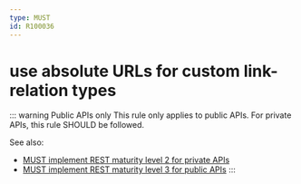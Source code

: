 ```yaml
---
type: MUST
id: R100036
---
```


# use absolute URLs for custom link-relation types

::: warning Public APIs only
This rule only applies to public APIs. For private APIs, this rule SHOULD be followed.

See also:
* [MUST implement REST maturity level 2 for private APIs](../050_hypermedia/1010_must-implement-rest-maturity-level-2-for-private-apis.md) 
* [MUST implement REST maturity level 3 for public APIs](../050_hypermedia/1020_must-implement-rest-maturity-level-3-for-public-apis.md)
:::


